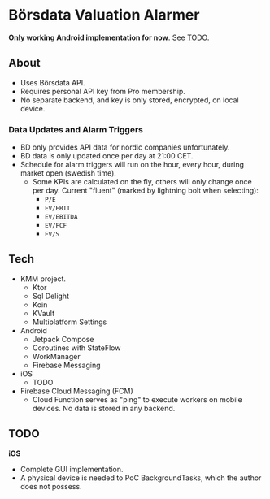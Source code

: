 # Börsdata Valuation Alarmer

**Only working Android implementation for now**. See [TODO](#todo).

## About
  * Uses Börsdata API.
  * Requires personal API key from Pro membership.
  * No separate backend, and key is only stored, encrypted, on local device.

### Data Updates and Alarm Triggers
  * BD only provides API data for nordic companies unfortunately.
  * BD data is only updated once per day at 21:00 CET.
  * Schedule for alarm triggers will run on the hour, every hour, during market open (swedish time).
    * Some KPIs are calculated on the fly, others will only change once per day. Current "fluent" (marked by lightning bolt when selecting):
      * `P/E` 
      * `EV/EBIT`
      * `EV/EBITDA` 
      * `EV/FCF` 
      * `EV/S`

## Tech
  * KMM project.
    * Ktor
    * Sql Delight
    * Koin
    * KVault
    * Multiplatform Settings
  * Android
    * Jetpack Compose
    * Coroutines with StateFlow
    * WorkManager
    * Firebase Messaging
  * iOS
    * TODO
  * Firebase Cloud Messaging (FCM)
    * Cloud Function serves as "ping" to execute workers on mobile devices. No data is stored in any backend. 
  
## TODO 
**iOS**
  * Complete GUI implementation.
  * A physical device is needed to PoC BackgroundTasks, which the author does not possess.

